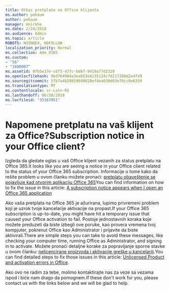 ```yaml
---
title: Otkaz pretplate na Office klijenta
ms.author: pebaum
author: pebaum
manager: mnirkhe
ms.date: 2/24/2018
ms.audience: Admin
ms.topic: article
ROBOTS: NOINDEX, NOFOLLOW
localization_priority: Normal
ms.collection: Adm_O365
ms.custom:
- "56"
- "1600007"
ms.assetid: 07b5e37e-c6f5-47fc-bd6f-9419a77d2320
ms.openlocfilehash: 9bd764984a3ea053e6135124c7d217280d2e4fe9
ms.sourcegitcommit: 5fb7a4b28859690020efdea630d03e70cc0e6334
ms.translationtype: MT
ms.contentlocale: sr-Latn-RS
ms.lasthandoff: 06/28/2019
ms.locfileid: "35367951"
---
```

# <a name="subscription-notice-in-your-office-client"></a><span data-ttu-id="063b7-102">Napomene pretplatu na vaš klijent za Office?</span><span class="sxs-lookup"><span data-stu-id="063b7-102">Subscription notice in your Office client?</span></span>

<span data-ttu-id="063b7-103">Izgleda da gledate oglas u vaš Office klijent vezanih za status pretplatu na Office 365.</span><span class="sxs-lookup"><span data-stu-id="063b7-103">It looks like you are seeing a notice in your Office client related to the status of your Office 365 subscription.</span></span> <span data-ttu-id="063b7-104">Informacije o tome kako da rešite problem u ovom članku možete pronaći: [pretplatu obaveštenje se pojavljuje kad otvorim aplikaciju Office 365](https://support.office.com/article/A-subscription-notice-appears-when-I-open-an-Office-365-application-4cabe32c-f594-4c0e-9191-3d3ade10cceb.aspx)</span><span class="sxs-lookup"><span data-stu-id="063b7-104">You can find information on how to fix the issue in this article: [A subscription notice appears when I open an Office 365 application](https://support.office.com/article/A-subscription-notice-appears-when-I-open-an-Office-365-application-4cabe32c-f594-4c0e-9191-3d3ade10cceb.aspx)</span></span>
  
<span data-ttu-id="063b7-105">Ako vaša pretplata na Office 365 je ažurirana, lupimo privremeni problem koji je uzrok tvoje kancelarije aktivacije na propast.</span><span class="sxs-lookup"><span data-stu-id="063b7-105">If your Office 365 subscription is up-to-date, you might have hit a temporary issue that caused your Office activation to fail.</span></span> <span data-ttu-id="063b7-106">Postoje jednostavnih koraka koje možete preduzeti da biste izbegli ove poruke, kao provera vremena tvoj kompjuter, pokrenut Office kao Administrator i prijavite da biste aktivirali.</span><span class="sxs-lookup"><span data-stu-id="063b7-106">There are simple steps you can take to avoid these messages, like checking your computer time, running Office as Administrator, and signing in to activate.</span></span> <span data-ttu-id="063b7-107">Možete pronaći detaljne korake za popravljanje sporne stavke u ovom članku: [nelicencirane proizvoda i aktivacije greške u kancelariji](https://support.office.com/article/Unlicensed-Product-and-activation-errors-in-Office-0d23d3c0-c19c-4b2f-9845-5344fedc4380.aspx).</span><span class="sxs-lookup"><span data-stu-id="063b7-107">You can find detailed steps to fix those issues in this article: [Unlicensed Product and activation errors in Office](https://support.office.com/article/Unlicensed-Product-and-activation-errors-in-Office-0d23d3c0-c19c-4b2f-9845-5344fedc4380.aspx).</span></span>
  
<span data-ttu-id="063b7-108">Ako ovo ne radim za tebe, molimo kontaktirajte nas za veze sa vezama ispod i biće nam drago da pomognem.</span><span class="sxs-lookup"><span data-stu-id="063b7-108">If these don't work for you, please contact us with the links below and we will be glad to help.</span></span>
  